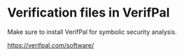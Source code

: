 # Verification files in VerifPal
Make sure to install VerifPal for symbolic security analysis.

https://verifpal.com/software/